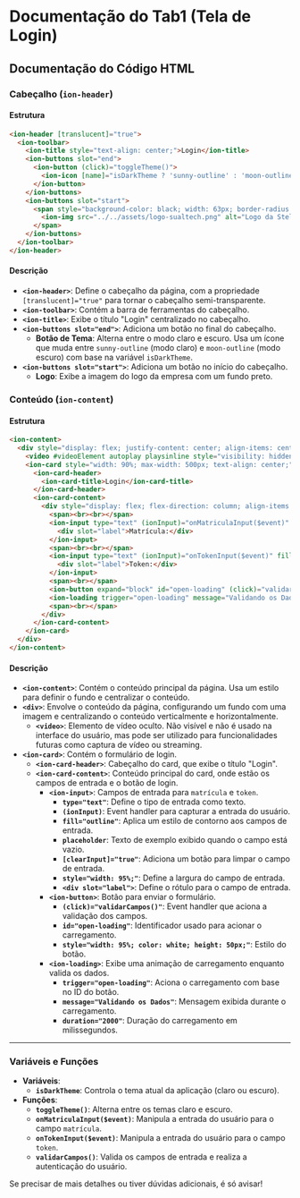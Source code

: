 # Documentação do Tab1 (Tela de Login)



## Documentação do Código HTML

### Cabeçalho (`ion-header`)

#### Estrutura
```html
<ion-header [translucent]="true">
  <ion-toolbar>
    <ion-title style="text-align: center;">Login</ion-title>
    <ion-buttons slot="end">
      <ion-button (click)="toggleTheme()">
        <ion-icon [name]="isDarkTheme ? 'sunny-outline' : 'moon-outline'"></ion-icon>
      </ion-button>
    </ion-buttons>
    <ion-buttons slot="start">
      <span style="background-color: black; width: 63px; border-radius: 4pt;">
        <ion-img src="../../assets/logo-sualtech.png" alt="Logo da Stell Tech"></ion-img>
      </span>
    </ion-buttons>
  </ion-toolbar>
</ion-header>
```

#### Descrição

- **`<ion-header>`**: Define o cabeçalho da página, com a propriedade `[translucent]="true"` para tornar o cabeçalho semi-transparente.
- **`<ion-toolbar>`**: Contém a barra de ferramentas do cabeçalho.
- **`<ion-title>`**: Exibe o título "Login" centralizado no cabeçalho.
- **`<ion-buttons slot="end">`**: Adiciona um botão no final do cabeçalho.
  - **Botão de Tema**: Alterna entre o modo claro e escuro. Usa um ícone que muda entre `sunny-outline` (modo claro) e `moon-outline` (modo escuro) com base na variável `isDarkTheme`.
- **`<ion-buttons slot="start">`**: Adiciona um botão no início do cabeçalho.
  - **Logo**: Exibe a imagem do logo da empresa com um fundo preto.

### Conteúdo (`ion-content`)

#### Estrutura
```html
<ion-content>
  <div style="display: flex; justify-content: center; align-items: center; height: 100%; background-image: url('../assets/teste4.png'); background-size: 320px 220px; background-repeat: repeat; background-position: center;">
    <video #videoElement autoplay playsinline style="visibility: hidden; height: 0px;"></video>
    <ion-card style="width: 90%; max-width: 500px; text-align: center;">
      <ion-card-header>
        <ion-card-title>Login</ion-card-title>
      </ion-card-header>
      <ion-card-content>
        <div style="display: flex; flex-direction: column; align-items: center;">
          <span><br><br></span>
          <ion-input type="text" (ionInput)="onMatriculaInput($event)" fill="outline" placeholder="Exemplo(SP3086420)" [clearInput]="true" style="width: 95%;">
            <div slot="label">Matrícula:</div>
          </ion-input>
          <span><br><br></span>
          <ion-input type="text" (ionInput)="onTokenInput($event)" fill="outline" required [clearInput]="true" placeholder="Exemplo(X89!0aoto00...)" style="width: 95%;">
            <div slot="label">Token:</div>
          </ion-input>
          <span><br></span>
          <ion-button expand="block" id="open-loading" (click)="validarCampos()" class="ion-margin-top" style="width: 95%; color: white; height: 50px;">Entrar</ion-button>
          <ion-loading trigger="open-loading" message="Validando os Dados" duration="2000"></ion-loading>
          <span><br></span>
        </div>
      </ion-card-content>
    </ion-card>
  </div>
</ion-content>
```

#### Descrição

- **`<ion-content>`**: Contém o conteúdo principal da página. Usa um estilo para definir o fundo e centralizar o conteúdo.
- **`<div>`**: Envolve o conteúdo da página, configurando um fundo com uma imagem e centralizando o conteúdo verticalmente e horizontalmente.
  - **`<video>`**: Elemento de vídeo oculto. Não visível e não é usado na interface do usuário, mas pode ser utilizado para funcionalidades futuras como captura de vídeo ou streaming.
- **`<ion-card>`**: Contém o formulário de login.
  - **`<ion-card-header>`**: Cabeçalho do card, que exibe o título "Login".
  - **`<ion-card-content>`**: Conteúdo principal do card, onde estão os campos de entrada e o botão de login.
    - **`<ion-input>`**: Campos de entrada para `matrícula` e `token`.
      - **`type="text"`**: Define o tipo de entrada como texto.
      - **`(ionInput)`**: Event handler para capturar a entrada do usuário.
      - **`fill="outline"`**: Aplica um estilo de contorno aos campos de entrada.
      - **`placeholder`**: Texto de exemplo exibido quando o campo está vazio.
      - **`[clearInput]="true"`**: Adiciona um botão para limpar o campo de entrada.
      - **`style="width: 95%;"`**: Define a largura do campo de entrada.
      - **`<div slot="label">`**: Define o rótulo para o campo de entrada.
    - **`<ion-button>`**: Botão para enviar o formulário.
      - **`(click)="validarCampos()"`**: Event handler que aciona a validação dos campos.
      - **`id="open-loading"`**: Identificador usado para acionar o carregamento.
      - **`style="width: 95%; color: white; height: 50px;"`**: Estilo do botão.
    - **`<ion-loading>`**: Exibe uma animação de carregamento enquanto valida os dados.
      - **`trigger="open-loading"`**: Aciona o carregamento com base no ID do botão.
      - **`message="Validando os Dados"`**: Mensagem exibida durante o carregamento.
      - **`duration="2000"`**: Duração do carregamento em milissegundos.

---

### Variáveis e Funções

- **Variáveis**:
  - **`isDarkTheme`**: Controla o tema atual da aplicação (claro ou escuro).
- **Funções**:
  - **`toggleTheme()`**: Alterna entre os temas claro e escuro.
  - **`onMatriculaInput($event)`**: Manipula a entrada do usuário para o campo `matrícula`.
  - **`onTokenInput($event)`**: Manipula a entrada do usuário para o campo `token`.
  - **`validarCampos()`**: Valida os campos de entrada e realiza a autenticação do usuário.

Se precisar de mais detalhes ou tiver dúvidas adicionais, é só avisar!
